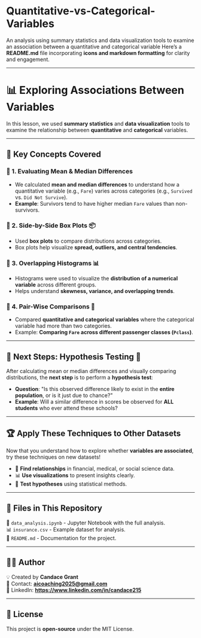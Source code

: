 # Quantitative-vs-Categorical-Variables
An analysis using summary statistics and data visualization tools to examine an association between a quantitative and categorical variable
Here’s a **README.md** file incorporating **icons and markdown formatting** for clarity and engagement.

---

# 📊 Exploring Associations Between Variables

In this lesson, we used **summary statistics** and **data visualization** tools to examine the relationship between **quantitative** and **categorical** variables.

---

## 📝 Key Concepts Covered

### 📌 1. Evaluating Mean & Median Differences
- We calculated **mean and median differences** to understand how a quantitative variable (e.g., `Fare`) varies across categories (e.g., `Survived` vs. `Did Not Survive`).
- **Example**: Survivors tend to have higher median `Fare` values than non-survivors.

### 📌 2. Side-by-Side Box Plots 📦
- Used **box plots** to compare distributions across categories.
- Box plots help visualize **spread, outliers, and central tendencies**.

### 📌 3. Overlapping Histograms 📊
- Histograms were used to visualize the **distribution of a numerical variable** across different groups.
- Helps understand **skewness, variance, and overlapping trends**.

### 📌 4. Pair-Wise Comparisons 🔄
- Compared **quantitative and categorical variables** where the categorical variable had more than two categories.
- Example: **Comparing `Fare` across different passenger classes (`Pclass`)**.

---

## 🔬 Next Steps: Hypothesis Testing 🧪
After calculating mean or median differences and visually comparing distributions, the **next step** is to perform a **hypothesis test**:
- **Question**: "Is this observed difference likely to exist in the **entire population**, or is it just due to chance?"
- **Example**: Will a similar difference in scores be observed for **ALL students** who ever attend these schools?

---

## 🏆 Apply These Techniques to Other Datasets
Now that you understand how to explore whether **variables are associated**, try these techniques on new datasets!

- 🎯 **Find relationships** in financial, medical, or social science data.
- 📊 **Use visualizations** to present insights clearly.
- 🧪 **Test hypotheses** using statistical methods.

---

## 📂 Files in This Repository
📄 `data_analysis.ipynb` - Jupyter Notebook with the full analysis.  
📊 `insurance.csv` - Example dataset for analysis.  
📜 `README.md` - Documentation for the project.  

---

## 👨‍💻 Author
💡 Created by **Candace Grant**  
📧 Contact: **aicoaching2025@gmail.com**  
🔗 LinkedIn: **https://www.linkedin.com/in/candace215**  

---

## 📜 License
This project is **open-source** under the MIT License.

